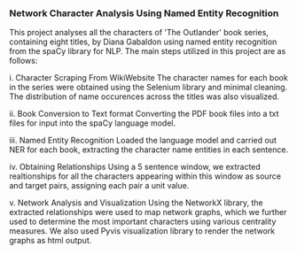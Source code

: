 ### Network Character Analysis Using Named Entity Recognition
This project analyses all the characters of 'The Outlander' book series, containing eight titles, by Diana Gabaldon using named entity recognition from the spaCy library for NLP. The main steps utilized in this project are as follows:

i. Character Scraping From WikiWebsite
The character names for each book in the series were obtained using the Selenium library and minimal cleaning. The distribution of name occurences across the titles was also visualized.

ii. Book Conversion to Text format
Converting the PDF book files into a txt files for input into the spaCy language model.

iii. Named Entity Recognition
Loaded the language model and carried out NER for each book, extracting the character name entities in each sentence.

iv. Obtaining Relationships
Using a 5 sentence window, we extracted realtionships for all the characters appearing within this window as source and target pairs, assigning each pair a unit value.

v. Network Analysis and Visualization
Using the NetworkX library, the extracted relationships were used to map network graphs, which we further used to determine the most important characters using various centrality measures. We also used Pyvis visualization library to render the network graphs as html output.
